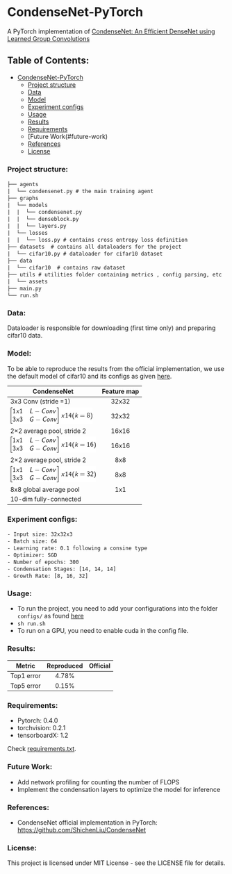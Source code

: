 # CondenseNet-PyTorch

A PyTorch implementation of [CondenseNet: An Efficient DenseNet using Learned Group Convolutions](https://arxiv.org/pdf/1711.09224.pdf)

## Table of Contents:
<!-- Table of contents generated generated by http://tableofcontent.eu -->
- [CondenseNet-PyTorch](#condensenet-pytorch)
    - [Project structure](#project-structure)
    - [Data](#data)
    - [Model](#model)
    - [Experiment configs](#experiment-configs)
    - [Usage](#usage)
    - [Results](#results)
    - [Requirements](#requirements)
    - [Future Work(#future-work)
    - [References](#references)
    - [License](#license)

### Project structure:
```
├── agents
|  └── condensenet.py # the main training agent
├── graphs
|  └── models
|  |  └── condensenet.py
|  |  └── denseblock.py
|  |  └── layers.py
|  └── losses
|  |  └── loss.py # contains cross entropy loss definition
├── datasets  # contains all dataloaders for the project
|  └── cifar10.py # dataloader for cifar10 dataset
├── data
|  └── cifar10  # contains raw dataset
├── utils # utilities folder containing metrics , config parsing, etc
|  └── assets
├── main.py
└── run.sh
```

### Data:
Dataloader is responsible for downloading (first time only) and preparing cifar10 data. 

### Model:
To be able to reproduce the results from the official implementation, we use the default model of cifar10 and its configs as given [here](https://github.com/ShichenLiu/CondenseNet).

| CondenseNet                | Feature map     |
| -------------------------- |:---------------:|
| 3x3 Conv (stride =1)       |     32x32       |
|![](./utils/assets/CodeCogsEqn1.png)|     32x32       |
| 2×2 average pool, stride 2 |     16x16       |
|![](./utils/assets/CodeCogsEqn2.png)|     16x16       |
| 2×2 average pool, stride 2 |      8x8        |
|![](./utils/assets/CodeCogsEqn3.png)|      8x8        |
| 8x8 global average pool    |      1x1        |
| 10-dim fully-connected     |                 |

### Experiment configs:
```
- Input size: 32x32x3
- Batch size: 64
- Learning rate: 0.1 following a consine type
- Optimizer: SGD
- Number of epochs: 300
- Condensation Stages: [14, 14, 14]
- Growth Rate: [8, 16, 32]
```
### Usage:
- To run the project, you need to add your configurations into the folder ```configs/``` as found [here](https://github.com/hagerrady13/CondenseNet-Pytorch/blob/master/configs/condensenet_exp_0.json)
- ``` sh run.sh ```
- To run on a GPU, you need to enable cuda in the config file.

### Results:
| Metric       | Reproduced  | Official    |
| ------------ |:-----------:|:-----------:|
| Top1 error   |    4.78%    |             |
| Top5 error   |    0.15%    |             |

### Requirements:
- Pytorch: 0.4.0
- torchvision: 0.2.1
- tensorboardX: 1.2

Check [requirements.txt](https://github.com/hagerrady13/CondenseNet-PyTorch/blob/master/requirements.txt).

### Future Work:
* Add network profiling for counting the number of FLOPS
* Implement the condensation layers to optimize the model for inference

### References:
* CondenseNet official implementation in PyTorch: https://github.com/ShichenLiu/CondenseNet

### License:
This project is licensed under MIT License - see the LICENSE file for details.
